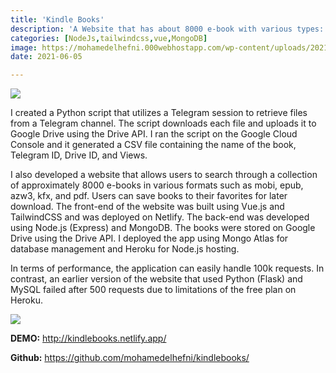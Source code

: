 ```yaml
---
title: 'Kindle Books'
description: 'A Website that has about 8000 e-book with various types: mobi, epub, azw3, pdf, kfx'
categories: [NodeJs,tailwindcss,vue,MongoDB]
image: https://mohamedelhefni.000webhostapp.com/wp-content/uploads/2021/06/Screenshot-from-2021-05-18-13-29-21.png
date: 2021-06-05

---
```



![](/images/kindlebooks.png)

I created a Python script that utilizes a Telegram session to retrieve files from a Telegram channel. The script downloads each file and uploads it to Google Drive using the Drive API. I ran the script on the Google Cloud Console and it generated a CSV file containing the name of the book, Telegram ID, Drive ID, and Views.

I also developed a website that allows users to search through a collection of approximately 8000 e-books in various formats such as mobi, epub, azw3, kfx, and pdf. Users can save books to their favorites for later download. The front-end of the website was built using Vue.js and TailwindCSS and was deployed on Netlify. The back-end was developed using Node.js (Express) and MongoDB. The books were stored on Google Drive using the Drive API. I deployed the app using Mongo Atlas for database management and Heroku for Node.js hosting.

In terms of performance, the application can easily handle 100k requests. In contrast, an earlier version of the website that used Python (Flask) and MySQL failed after 500 requests due to limitations of the free plan on Heroku.



![](/images/kindle-benchmark.png)

**DEMO:**
<http://kindlebooks.netlify.app/>

**Github:**
<https://github.com/mohamedelhefni/kindlebooks/>


